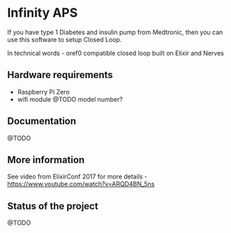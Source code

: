 # Infinity APS 

If you have type 1 Diabetes and insulin pump from Medtronic, then you can use this software to setup Closed Loop.

In technical words - oref0 compatible closed loop built on Elixir and Nerves

## Hardware requirements

* Raspberry Pi Zero
* wifi module @TODO model number?

## Documentation

@TODO

## More information

See video from ElixirConf 2017 for more details - https://www.youtube.com/watch?v=ARQD4BN_5ns

## Status of the project

@TODO
